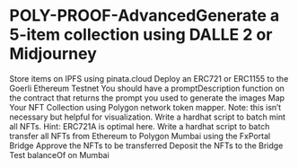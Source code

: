 # POLY-PROOF-AdvancedGenerate a 5-item collection using DALLE 2 or Midjourney
Store items on IPFS using pinata.cloud
Deploy an ERC721 or ERC1155 to the Goerli Ethereum Testnet
You should have a promptDescription function on the contract that returns the prompt you used to generate the images
Map Your NFT Collection using Polygon network token mapper. Note: this isn’t necessary but helpful for visualization.
Write a hardhat script to batch mint all NFTs. Hint: ERC721A is optimal here.
Write a hardhat script to batch transfer all NFTs from Ethereum to Polygon Mumbai using the FxPortal Bridge
Approve the NFTs to be transferred
Deposit the NFTs to the Bridge
Test balanceOf on Mumbai
